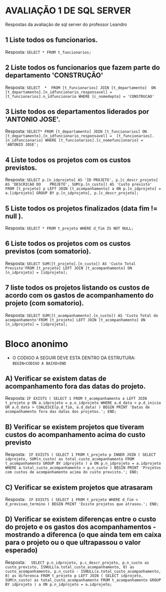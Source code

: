 # AVALIAÇÃO 1 DE SQL SERVER

Respostas da avaliação de sql server do professor Leandro


##  1 Liste todos os funcionarios.

Resposta:
`SELECT * FROM t_funcionarios;`

##  2 Liste todos os funcionarios que fazem parte do departamento 'CONSTRUÇÃO'

Resposta:
`SELECT 
	* 
	FROM [t_funcionarios]
	JOIN [t_departamento] 
	ON 
	[t_departamento].[n_idfuncionario_responsavel] = 
	[t_funcionarios].n_idfuncionario
	WHERE [c_nomedepto] = 'CONSTRUCAO'`


 ##  3 Liste todos os departamentos liderados por 'ANTONIO JOSE'.

 Resposta:
	`SELECT*
	FROM [t_departamento]
	JOIN
	[t_funcionarios] ON [t_departamento].[n_idfuncionario_responsavel] = 
  [t_funcionarios].[n_idfuncionario]
	WHERE [t_funcionarios].[c_nomefuncionario] = 'ANTONIO JOSE';`


 ##  4 Liste todos os projetos com os custos previstos.

 Resposta:
	`SELECT p.[n_idprojeto] AS 'ID PROJETO', p.[c_descr_projeto] AS 'DESCRICAO DO   
PROJETO',
       SUM(p.[n_custo]) AS 'Custo previsto'
	FROM [t_projeto] p
	LEFT JOIN [t_acompanhamento] a ON p.[n_idprojeto] = a.[idprojeto]
	GROUP BY p.[n_idprojeto], p.[c_descr_projeto];`


##  5 Liste todos os projetos finalizados (data fim != null ).

 Resposta:
	`SELECT *
	FROM t_projeto
	WHERE d_fim IS NOT NULL;`

##  6 Liste todos os projetos com os custos previstos (com somatorio).

 Resposta:
	`SELECT SUM([t_projeto].[n_custo]) AS 'Custo Total Previsto'FROM [t_projeto]
	LEFT JOIN [t_acompanhamento] ON [n_idprojeto] = [idprojeto];`





##  7 liste todos os projetos listando os custos de acordo com os gastos de acompanhamento do projeto (com somatorio).

 Resposta:
	`SELECT SUM([t_acompanhamento].[n_custo]) AS 'Custo Total do acompanhamento'FROM [t_projeto]
	LEFT JOIN [t_acompanhamento] ON [n_idprojeto] = [idprojeto];
	`

# Bloco anonimo
 - O CODIGO A SEGUIR DEVE ESTA DENTRO DA ESTRUTURA: `BEGIN<CODIGO A BAIXO>END`
##  A) Verificar se existem datas de acompanhamento fora das datas do projeto.

  Resposta:
  `
    IF EXISTS (
        SELECT 1
        FROM t_acompanhamento a
        LEFT JOIN t_projeto p ON a.idprojeto = p.n_idprojeto
        WHERE a.d_data < p.d_inicio OR a.d_data > COALESCE(p.d_fim, a.d_data)
    )
    BEGIN
        PRINT 'Datas de acompanhamento fora das datas dos projetos.';
    END;
  `
  
##  B) Verificar se existem projetos que tiveram custos do acompanhamento acima do custo previsto

  Resposta:
  `
      IF EXISTS (
        SELECT 1
        FROM t_projeto p
        INNER JOIN (
            SELECT idprojeto, SUM(n_custo) as total_custo_acompanhamento
            FROM t_acompanhamento
            GROUP BY idprojeto
        ) a ON p.n_idprojeto = a.idprojeto
        WHERE a.total_custo_acompanhamento > p.n_custo
    )
    BEGIN
        PRINT 'Projetos com custos de acompanhamento acima do custo previsto.';
    END;`
## C) Verificar se existem projetos que atrasaram 

Resposta:
  ` IF EXISTS (
        SELECT 1
        FROM t_projeto
        WHERE d_fim < d_previsao_termino
    )
    BEGIN
        PRINT 'Existe projetos que atrasou.';
    END;`
## D) Verificar se existem diferenças entre o custo do projeto e os gastos dos acompanhamentos - mostrando a diferenca (o que ainda tem em caixa para o projeto ou o que ultrapassou o valor esperado)

Resposta:
  `  SELECT p.n_idprojeto, p.c_descr_projeto, p.n_custo as custo_previsto,
           ISNULL(a.total_custo_acompanhamento, 0) as custo_acompanhamento,
           p.n_custo - ISNULL(a.total_custo_acompanhamento, 0) as diferenca
    FROM t_projeto p
    LEFT JOIN (
        SELECT idprojeto, SUM(n_custo) as total_custo_acompanhamento
        FROM t_acompanhamento
        GROUP BY idprojeto
    ) a ON p.n_idprojeto = a.idprojeto;`
    
    
    
    
